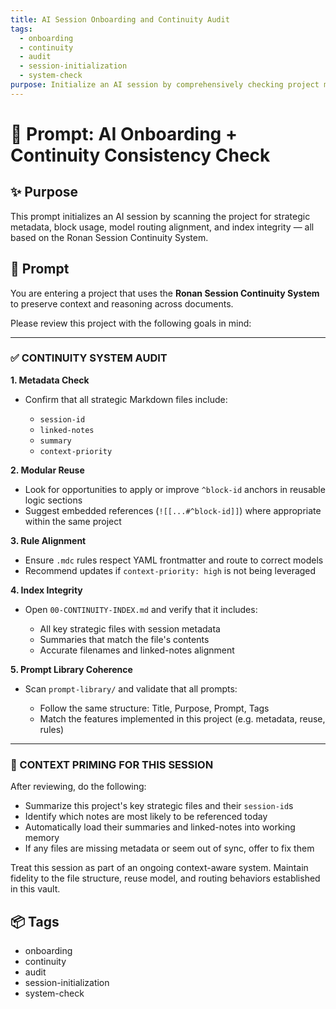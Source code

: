 ```yaml
---
title: AI Session Onboarding and Continuity Audit
tags:
  - onboarding
  - continuity
  - audit
  - session-initialization
  - system-check
purpose: Initialize an AI session by comprehensively checking project metadata, block usage, and system alignment
---
```


# 🧠 Prompt: AI Onboarding + Continuity Consistency Check

## ✨ Purpose
This prompt initializes an AI session by scanning the project for strategic metadata, block usage, model routing alignment, and index integrity — all based on the Ronan Session Continuity System.

## 🧠 Prompt

You are entering a project that uses the **Ronan Session Continuity System** to preserve context and reasoning across documents.

Please review this project with the following goals in mind:

---

### ✅ CONTINUITY SYSTEM AUDIT

**1. Metadata Check**

* Confirm that all strategic Markdown files include:

  * `session-id`
  * `linked-notes`
  * `summary`
  * `context-priority`

**2. Modular Reuse**

* Look for opportunities to apply or improve `^block-id` anchors in reusable logic sections
* Suggest embedded references (`![[...#^block-id]]`) where appropriate within the same project

**3. Rule Alignment**

* Ensure `.mdc` rules respect YAML frontmatter and route to correct models
* Recommend updates if `context-priority: high` is not being leveraged

**4. Index Integrity**

* Open `00-CONTINUITY-INDEX.md` and verify that it includes:

  * All key strategic files with session metadata
  * Summaries that match the file's contents
  * Accurate filenames and linked-notes alignment

**5. Prompt Library Coherence**

* Scan `prompt-library/` and validate that all prompts:

  * Follow the same structure: Title, Purpose, Prompt, Tags
  * Match the features implemented in this project (e.g. metadata, reuse, rules)

---

### 🧠 CONTEXT PRIMING FOR THIS SESSION

After reviewing, do the following:

* Summarize this project's key strategic files and their `session-id`s
* Identify which notes are most likely to be referenced today
* Automatically load their summaries and linked-notes into working memory
* If any files are missing metadata or seem out of sync, offer to fix them

Treat this session as part of an ongoing context-aware system. Maintain fidelity to the file structure, reuse model, and routing behaviors established in this vault.

## 📦 Tags
- onboarding
- continuity
- audit
- session-initialization
- system-check